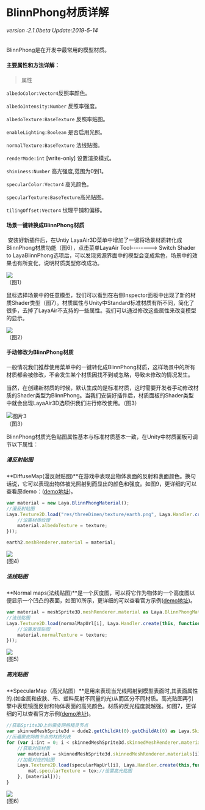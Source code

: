 # BlinnPhong材质详解

###### *version :2.1.0beta   Update:2019-5-14*

BlinnPhong是在开发中最常用的模型材质。

#### 主要属性和方法详解：

> 属性

`albedoColor:Vector4`反照率颜色。

`albedoIntensity:Number` 反照率强度。

`albedoTexture:BaseTexture` 反照率贴图。

`enableLighting:Boolean` 是否启用光照。

`normalTexture:BaseTexture` 法线贴图。

`renderMode:int` [write-only] 设置渲染模式。

`shininess:Number`  高光强度,范围为0到1。

`specularColor:Vector4`  高光颜色。

`specularTexture:BaseTexture`高光贴图。

`tilingOffset:Vector4`  纹理平铺和偏移。



#### 场景一键转换成BlinnPhong材质

​	安装好新插件后，在Untiy  LayaAir3D菜单中增加了一键将场景材质转化成BlinnPhong材质功能（图6），点击菜单LayaAir Tool--------> Switch Shader to LayaBlinnPhong选项后，可以发现资源界面中的模型会变成紫色，场景中的效果也有所变化，说明材质类型修改成功。

![](img/1.png)<br>（图1）

​	鼠标选择场景中的任意模型，我们可以看到在右侧Inspector面板中出现了新的材质Shader类型（图7）。材质属性与Unity中Standard标准材质有所不同，简化了很多，去掉了LayaAir不支持的一些属性。我们可以通过修改这些属性来改变模型的显示。

![](img/2.png)<br>（图2）

#### 	手动修改为BlinnPhong材质

​	一般情况我们推荐使用菜单中的一键转化成BlinnPhong材质，这样场景中的所有材质都会被修改，不会发生某个材质因找不到或忽略，导致未修改的情况发生。

​	当然，在创建新材质的时候，默认生成的是标准材质，这时需要开发者手动修改材质的Shader类型为BlinnPhong。当我们安装好插件后，材质面板的Shader类型中就会出现LayaAir3D选项供我们进行修改使用。（图3）

![图片3](img/3.gif)<br>（图3）

BlinnPhong材质光色贴图属性基本与标准材质基本一致，在Unity中材质面板可调节以下属性：

##### 漫反射贴图

**DiffuseMap(漫反射贴图)**在游戏中表现出物体表面的反射和表面颜色。换句话说，它可以表现出物体被光照射到而显出的颜色和强度。如图9，更详细的可以查看原demo：([demo地址](<https://layaair.ldc.layabox.com/demo2/?language=ch&category=3d&group=Material&name=BlinnPhong_DiffuseMap>))。

```typescript
var material = new Laya.BlinnPhongMaterial();
//漫反射贴图
Laya.Texture2D.load("res/threeDimen/texture/earth.png", Laya.Handler.create(this, function(texture) {
    //设置材质纹理
	material.albedoTexture = texture;
}));

earth2.meshRenderer.material = material;
```

![](img/4.png)<br>(图4)

##### 法线贴图

**Normal maps(法线贴图)**是一个灰度图，可以将它作为物体的一个高度图以便显示一个凹凸的表面，如图10所示，更详细的可以查看官方示例([demo地址](<https://layaair.ldc.layabox.com/demo2/?language=ch&category=3d&group=Material&name=BlinnPhong_NormalMap>))。

```typescript
var material = meshSprite3D.meshRenderer.material as Laya.BlinnPhongMaterial;
//法线贴图
Laya.Texture2D.load(normalMapUrl[i], Laya.Handler.create(this, function(texture) {
    //设置发现贴图
    material.normalTexture = texture;
}));
```

![](img/5.png)<br>(图5)

##### 高光贴图

**SpecularMap（高光贴图）**是用来表现当光线照射到模型表面时,其表面属性的.(如金属和皮肤、布、塑料反射不同量的光)从而区分不同材质。高光贴图再引擎中表现镜面反射和物体表面的高光颜色。材质的反光程度就越强。如图7，更详细的可以查看官方示例([demo地址](<https://layaair.ldc.layabox.com/demo2/?language=ch&category=3d&group=Material&name=BlinnPhong_SpecularMap>))。

```typescript
//获取Sprite3D上的蒙皮网格精灵节点
var skinnedMeshSprite3d = dude2.getChildAt(0).getChildAt(0) as Laya.SkinnedMeshSprite3D;
//历遍蒙皮网格节点的材质列表
for (var i:int = 0; i < skinnedMeshSprite3d.skinnedMeshRenderer.materials.length; i++) {
    //获取对应材质
    var material = skinnedMeshSprite3d.skinnedMeshRenderer.materials[i] as Laya.BlinnPhongMaterial;
    //加载对应的贴图
	Laya.Texture2D.load(specularMapUrl[i], Laya.Handler.create(this,function(mat, tex) {
        mat.specularTexture = tex;//设置高光贴图
    }, [material]));
}
```

![](img/6.png)<br>(图6)

